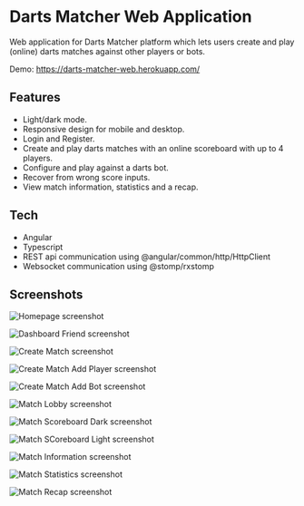# Darts Matcher Web Application

Web application for Darts Matcher platform which lets users create and play (online) darts matches against other players or bots.

Demo: https://darts-matcher-web.herokuapp.com/

## Features

- Light/dark mode.
- Responsive design for mobile and desktop.
- Login and Register.
- Create and play darts matches with an online scoreboard with up to 4 players.
- Configure and play against a darts bot.
- Recover from wrong score inputs.
- View match information, statistics and a recap.

## Tech

- Angular
- Typescript
- REST api communication using @angular/common/http/HttpClient
- Websocket communication using @stomp/rxstomp

## Screenshots

![Homepage screenshot](https://github.com/kmartin0/assets/blob/master/darts-matcher-web/darts_matcher_web_login_register.png?raw=true)

![Dashboard Friend screenshot](https://github.com/kmartin0/assets/blob/master/darts-matcher-web/darts_matcher_web_friends.png?raw=true)

![Create Match screenshot](https://github.com/kmartin0/assets/blob/master/darts-matcher-web/darts_matcher_web_create_match.png?raw=true)

![Create Match Add Player screenshot](https://github.com/kmartin0/assets/blob/master/darts-matcher-web/darts_matcher_web_add_player.png?raw=true)

![Create Match Add Bot screenshot](https://github.com/kmartin0/assets/blob/master/darts-matcher-web/darts_matcher_web_add_bot.png?raw=true)

![Match Lobby screenshot](https://github.com/kmartin0/assets/blob/master/darts-matcher-web/darts_matcher_web_lobby.png?raw=true)

![Match Scoreboard Dark screenshot](https://github.com/kmartin0/assets/blob/master/darts-matcher-web/darts_matcher_web_scoreboard_dark.png?raw=true)

![Match SCoreboard Light screenshot](https://github.com/kmartin0/assets/blob/master/darts-matcher-web/darts_matcher_web_scoreboard_light.png?raw=true)

![Match Information screenshot](https://github.com/kmartin0/assets/blob/master/darts-matcher-web/darts_matcher_web_match_information.png?raw=true)

![Match Statistics screenshot](https://github.com/kmartin0/assets/blob/master/darts-matcher-web/darts_matcher_web_match_statistics.png?raw=true)

![Match Recap screenshot](https://github.com/kmartin0/assets/blob/master/darts-matcher-web/darts_matcher_web_match_recap.png?raw=true)
